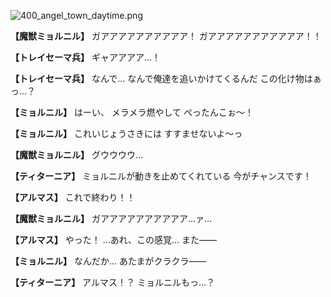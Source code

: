 
![400_angel_town_daytime.png](../images/backgrounds/400_angel_town_daytime.png)

**【魔獣ミョルニル】**
ガアアアアアアアアアア！
ガアアアアアアアアアアア！！

**【トレイセーマ兵】**
ギャアアアア…！

**【トレイセーマ兵】**
なんで…
なんで俺達を追いかけてくるんだ
この化け物はぁっ…？

**【ミョルニル】**
はーい、
メラメラ燃やして
ぺったんこぉ～！

**【ミョルニル】**
これいじょうさきには
すすませないよ～っ

**【魔獣ミョルニル】**
グウウウウ…

**【ティターニア】**
ミョルニルが動きを止めてくれている
今がチャンスです！

**【アルマス】**
これで終わり！！

**【魔獣ミョルニル】**
ガアアアアアアアアアア…ァ…

**【アルマス】**
やった！
…あれ、この感覚…
また――

**【ミョルニル】**
なんだか…
あたまがクラクラ――

**【ティターニア】**
アルマス！？
ミョルニルもっ…？
